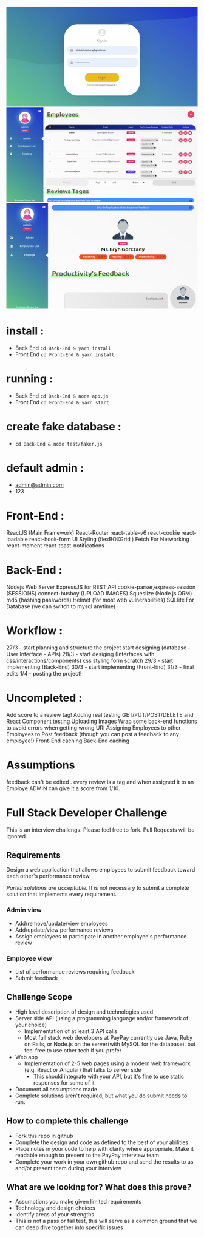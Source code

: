 ![Test Image 4](./screen-login.png)
![Test Image 4](./screen2.png)
![Test Image 4](./screen1.png)

# install : 
  * Back End  ```cd Back-End & yarn install ```
  * Front End ```cd Front-End & yarn install ```
# running :
  * Back End ```cd Back-End & node app.js```
  * Front End ```cd Front-End & yarn start```
# create fake database : 
  * ```cd Back-End & node test/faker.js```
# default admin : 
  *  admin@admin.com
  *  123
# Front-End : 
ReactJS (Main Framework)
React-Router 
react-table-v6
react-cookie
react-loadable
react-hook-form
UI Styling (flexBOXGrid )
Fetch For Networking
react-moment
react-toast-notifications

# Back-End : 
Nodejs Web Server
ExpressJS for REST API
cookie-parser,express-session (SESSIONS)
connect-busboy (UPLOAD IMAGES)
Squeslize (Node.js ORM)
md5 (hashing passwords)
Helmet (for most web vulnerabilities)
SQLlite For Database (we can switch to mysql anytime)


# Workflow : 
27/3 - start planning and structure  the project start designing (database - User Interface - APIs)
28/3 - start desiging (Interfaces with css/interactions/components) css styling form scratch
29/3 - start implementing (Back-End)
30/3 - start implementing (Front-End)
31/3 - final edits
1/4  - posting the project!



# Uncompleted : 
Add score to a review tag!
Adding real testing GET/PUT/POST/DELETE and React Component testing
Uploading Images
Wrap some back-end functions to avoid errors when getting wrong URI
Assigning Employees to other Employees to Post feedback (though you can post a feedback to any employee!)
Front-End  caching
Back-End  caching


# Assumptions
feedback can't be edited .
every review is a tag and when assigned it to an Employe ADMIN can give it a score from 1/10.




# Full Stack Developer Challenge
This is an interview challengs. Please feel free to fork. Pull Requests will be ignored.

## Requirements
Design a web application that allows employees to submit feedback toward each other's performance review.

*Partial solutions are acceptable.*  It is not necessary to submit a complete solution that implements every requirement.

### Admin view
* Add/remove/update/view employees
* Add/update/view performance reviews
* Assign employees to participate in another employee's performance review

### Employee view
* List of performance reviews requiring feedback
* Submit feedback

## Challenge Scope
* High level description of design and technologies used
* Server side API (using a programming language and/or framework of your choice)
  * Implementation of at least 3 API calls
  * Most full stack web developers at PayPay currently use Java, Ruby on Rails, or Node.js on the server(with MySQL for the database), but feel free to use other tech if you prefer
* Web app
  * Implementation of 2-5 web pages using a modern web framework (e.g. React or Angular) that talks to server side
    * This should integrate with your API, but it's fine to use static responses for some of it 
* Document all assumptions made
* Complete solutions aren't required, but what you do submit needs to run.

## How to complete this challenge
* Fork this repo in github
* Complete the design and code as defined to the best of your abilities
* Place notes in your code to help with clarity where appropriate. Make it readable enough to present to the PayPay interview team
* Complete your work in your own github repo and send the results to us and/or present them during your interview

## What are we looking for? What does this prove?
* Assumptions you make given limited requirements
* Technology and design choices
* Identify areas of your strengths
* This is not a pass or fail test, this will serve as a common ground that we can deep dive together into specific issues
